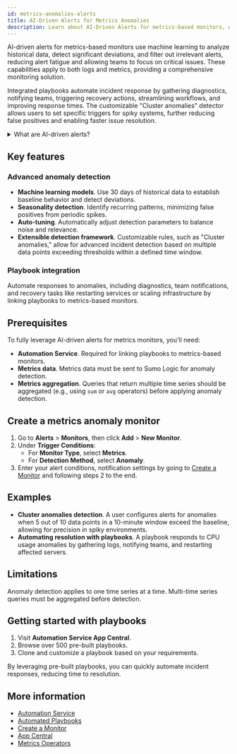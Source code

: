 ```yaml
---
id: metrics-anomalies-alerts
title: AI-Driven Alerts for Metrics Anomalies
description: Learn about AI-Driven Alerts for metrics-based monitors, which includes advanced anomaly detection and automated incident resolution through playbooks.
---
```


<!-- Move entire doc to /monitors/alerts docs -->

AI-driven alerts for metrics-based monitors use machine learning to analyze historical data, detect significant deviations, and filter out irrelevant alerts, reducing alert fatigue and allowing teams to focus on critical issues. These capabilities apply to both logs and metrics, providing a comprehensive monitoring solution.

Integrated playbooks automate incident response by gathering diagnostics, notifying teams, triggering recovery actions, streamlining workflows, and improving response times. The customizable "Cluster anomalies" detector allows users to set specific triggers for spiky systems, further reducing false positives and enabling faster issue resolution.

<details>
<summary>What are AI-driven alerts?</summary>

AI-driven alerts use machine learning to analyze historical data, establish baselines, and detect significant deviations in metrics signals. Seasonality detection reduces false positives, and integrated playbooks automate incident response, helping teams resolve issues faster.

</details>

## Key features

### Advanced anomaly detection

- **Machine learning models**. Use 30 days of historical data to establish baseline behavior and detect deviations.
- **Seasonality detection**. Identify recurring patterns, minimizing false positives from periodic spikes.
- **Auto-tuning**. Automatically adjust detection parameters to balance noise and relevance.
- **Extensible detection framework**. Customizable rules, such as "Cluster anomalies," allow for advanced incident detection based on multiple data points exceeding thresholds within a defined time window.

### Playbook integration

Automate responses to anomalies, including diagnostics, team notifications, and recovery tasks like restarting services or scaling infrastructure by linking playbooks to metrics-based monitors.

## Prerequisites

To fully leverage AI-driven alerts for metrics monitors, you'll need:

- **Automation Service**. Required for linking playbooks to metrics-based monitors.
- **Metrics data**. Metrics data must be sent to Sumo Logic for anomaly detection.
- **Metrics aggregation**. Queries that return multiple time series should be aggregated (e.g., using `sum` or `avg` operators) before applying anomaly detection.



## Create a metrics anomaly monitor

1. Go to **Alerts** > **Monitors**, then click **Add** > **New Monitor**.
1. Under **Trigger Conditions**:
   * For **Monitor Type**, select **Metrics**.
   * For **Detection Method**, select **Anomaly**.
1. Enter your alert conditions, notification settings by going to [Create a Monitor](docs/alerts/monitors/create-monitor.md) and following steps 2 to the end.

## Examples

* **Cluster anomalies detection**. A user configures alerts for anomalies when 5 out of 10 data points in a 10-minute window exceed the baseline, allowing for precision in spiky environments.
* **Automating resolution with playbooks**. A playbook responds to CPU usage anomalies by gathering logs, notifying teams, and restarting affected servers.

## Limitations

Anomaly detection applies to one time series at a time. Multi-time series queries must be aggregated before detection.

## Getting started with playbooks

1. Visit **Automation Service App Central**.
2. Browse over 500 pre-built playbooks.
3. Clone and customize a playbook based on your requirements.

By leveraging pre-built playbooks, you can quickly automate incident responses, reducing time to resolution.

## More information

* [Automation Service](/docs/platform-services/automation-service)
* [Automated Playbooks](/docs/alerts/monitors/use-playbooks-with-monitors/)
* [Create a Monitor](/docs/alerts/monitors/create-monitor)
* [App Central](/docs/platform-services/automation-service/app-central)
* [Metrics Operators](/docs/metrics/metrics-operators)
